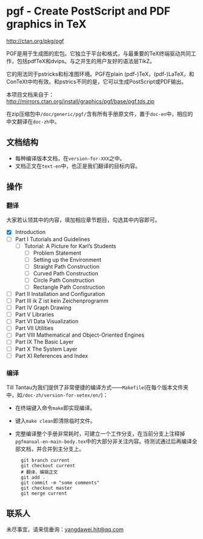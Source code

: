 # pgf - Create PostScript and PDF graphics in TeX

http://ctan.org/pkg/pgf


PGF是用于生成图的宏包。它独立于平台和格式，与最重要的TeX终端驱动共同工作，包括pdfTeX和dvips。与之并生的用户友好的语法层TikZ。

它的用法同于pstricks和标准图环境。PGF在plain (pdf-)TeX，(pdf-)LaTeX，和ConTeXt中均有效。和pstrics不同的是，它可以生成PostScript或PDF输出。


本项目文档来自于：http://mirrors.ctan.org/install/graphics/pgf/base/pgf.tds.zip

在zip压缩包中`/doc/generic/pgf/`含有所有手册原文件，置于`doc-en`中，相应的中文翻译在`doc-zh`中。


## 文档结构

- 每种编译版本文档，在`version-for-XXX`之中。
- 文档正文在`text-en`中，也正是我们翻译的目标内容。

## 操作

### 翻译

大家若认领其中的内容，填加相应章节题目，勾选其中内容即可。

- [X] Introduction
- [ ] Part I Tutorials and Guidelines
   + [ ] Tutorial: A Picture for Karl’s Students
     * [ ] Problem Statement
     * [ ] Setting up the Environment 
     * [ ] Straight Path Construction
     * [ ] Curved Path Construction
     * [ ] Circle Path Construction
     * [ ] Rectangle Path Construction
- [ ] Part II Installation and Configuration
- [ ] Part III  ik Z ist kein Zeichenprogramm
- [ ] Part IV Graph Drawing
- [ ] Part V Libraries
- [ ] Part VI Data Visualization
- [ ] Part VII Utilities
- [ ] Part VIII Mathematical and Object-Oriented Engines
- [ ] Part IX The Basic Layer
- [ ] Part X The System Layer
- [ ] Part XI References and Index

### 编译

Till Tantau为我们提供了非常便捷的编译方式——`Makefile`(在每个版本文件夹中，如`/doc-zh/version-for-xetex/en/`)：

- 在终端键入命令`make`即实现编译。
- 键入`make clean`即清除临时文件。
- 完整编译整个手册非常耗时，可建立一个工作分支，在当前分支上注释掉`pgfmanual-en-main-body.tex`中的大部分非关注内容。待测试通过后再编译全部文档，并合并到主分支上。

        git branch current
        git checkout current
        # 翻译、编辑正文
        git add .
        git commit -m "some comments"
        git checkout master
        git merge current

## 联系人

未尽事宜，请来信垂询：[yangdawei.hit@qq.com](yangdawei.hit@qq.com)